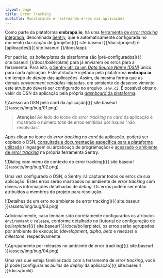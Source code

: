 ```yaml
---
layout: page
title: Error Tracking
subtitle: Monitorando e rastreando erros nas aplicações
---
```


Como parte da plataforma **embrapa.io**, há uma [ferramenta de _error tracking_ integrada](https://bug.embrapa.io), denominada [Sentry](https://sentry.io), que é automaticamente configurada no momento da criação de [projetos]({{ site.baseurl }}/docs/project) e [aplicações]({{ site.baseurl }}/docs/app).

Por padrão, os _boilerplates_ da plataforma são [pré-configurados]({{ site.baseurl }}/docs/boilerplate) para já enviarem os erros para a ferramenta. Para isto, [o Sentry utiliza um _Data Source Name (DSN)_](https://docs.sentry.io/product/sentry-basics/dsn-explainer/) único para cada aplicação. Este atributo é injetado pela plataforma **embrapa.io** em tempo de _deploy_ das aplicações. Assim, da mesma forma que as demais _environment variables_ injetadas, em ambiente de desenvolvimento este atrubuto deverá ser configurado no arquivo ```.env.ci```. É possível obter o valor do DSN da aplicação pela própria [_dashboard_ da plataforma](https://dashboard.embrapa.io).

![Acesso ao DSN pelo card da aplicação]({{ site.baseurl }}/assets/img/bug/01.png)

> **Atenção!** Ao lado do ícone do _error tracking_ no _card_ da aplicação é mostrado o número total de erros emitidos por _issues_ "não resolvidas".

Após clicar no ícone do _error tracking_ no _card_ da aplicação, poderá ser copiado o DSN, [consultada a documentação específica para a plataforma utilizada](https://docs.sentry.io/platforms/) (linguagem ou arcabouço de programação) e [acessado o ambiente de _error tracking_](https://bug.embrapa.io) na própria ferramenta Sentry.

![Dialog com menu de contexto do error tracking]({{ site.baseurl }}/assets/img/bug/02.png)

Uma vez configurado o DSN, o Sentry irá capturar todos os erros da sua aplicação. Estes erros serão mostrados no ambiente de _error tracking_ com diversas informações detalhadas de _debug_. Os erros podem ser então atribuídos a membros do projeto para resolução.

![Detalhes de um erro no ambiente de error tracking]({{ site.baseurl }}/assets/img/bug/03.png)

Adicionalmente, caso tenham sido corretamente configurados os atributos ```environment``` e ```release```, conforme detalhado no [tutorial de configuração de _boilerplates_]({{ site.baseurl }}/docs/boilerplate), os erros serão agrupados por ambiente de execução (_development_, _alpha_, _beta_ e _release_) e _milestone_, respectivamente.

![Agrupamento por releases no ambiente de error tracking]({{ site.baseurl }}/assets/img/bug/04.png)

Uma vez que esteja familiarizado com a ferramenta de _error tracking_, você já pode [configurar as _builds_ de _deploy_ da aplicação]({{ site.baseurl }}/docs/build).
